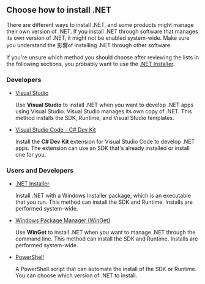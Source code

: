 ## Choose how to install .NET

There are different ways to install .NET, and some products might manage their own version of .NET. If you install .NET through software that manages its own version of .NET, it might not be enabled system-wide. Make sure you understand the 影響of installing .NET through other software.

If you're unsure which method you should choose after reviewing the lists in the following sections, you probably want to use the [.NET Installer](https://learn.microsoft.com/en-us/dotnet/core/install/windows?WT.mc_id=dotnet-35129-website#net-installer).

[](https://learn.microsoft.com/en-us/dotnet/core/install/windows?WT.mc_id=dotnet-35129-website#developers)

### Developers

- [Visual Studio](https://learn.microsoft.com/en-us/dotnet/core/install/windows?WT.mc_id=dotnet-35129-website#install-with-visual-studio)
    
    Use **Visual Studio** to install .NET when you want to develop .NET apps using Visual Studio. Visual Studio manages its own copy of .NET. This method installs the SDK, Runtime, and Visual Studio templates.
    
- [Visual Studio Code - C# Dev Kit](https://learn.microsoft.com/en-us/dotnet/core/install/windows?WT.mc_id=dotnet-35129-website#install-with-visual-studio-code)
    
    Install the **C# Dev Kit** extension for Visual Studio Code to develop .NET apps. The extension can use an SDK that's already installed or install one for you.
    

[](https://learn.microsoft.com/en-us/dotnet/core/install/windows?WT.mc_id=dotnet-35129-website#users-and-developers)

### Users and Developers

- [.NET Installer](https://learn.microsoft.com/en-us/dotnet/core/install/windows?WT.mc_id=dotnet-35129-website#net-installer)
    
    Install .NET with a Windows Installer package, which is an executable that you run. This method can install the SDK and Runtime. Installs are performed system-wide.
    
- [Windows Package Manager (WinGet)](https://learn.microsoft.com/en-us/dotnet/core/install/windows?WT.mc_id=dotnet-35129-website#install-with-windows-package-manager-winget)
    
    Use **WinGet** to install .NET when you want to manage .NET through the command line. This method can install the SDK and Runtime. Installs are performed system-wide.
    
- [PowerShell](https://learn.microsoft.com/en-us/dotnet/core/install/windows?WT.mc_id=dotnet-35129-website#install-with-powershell)
    
    A PowerShell script that can automate the install of the SDK or Runtime. You can choose which version of .NET to install.
